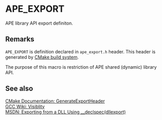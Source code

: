 # APE_EXPORT

APE library API export definiton.

## Remarks

`APE_EXPORT` is definition declared in `ape_export.h` header. This header is generated by [CMake build system](https://cmake.org/).

The purpose of this macro is restriction of APE shared (dynamic) library API.

## See also

[CMake Documentation: GenerateExportHeader](https://cmake.org/cmake/help/latest/module/GenerateExportHeader.html)  
[GCC Wiki: Visiblity](https://gcc.gnu.org/wiki/Visibility)  
[MSDN: Exporting from a DLL Using __declspec(dllexport)](https://msdn.microsoft.com/en-us/library/a90k134d.aspx)
